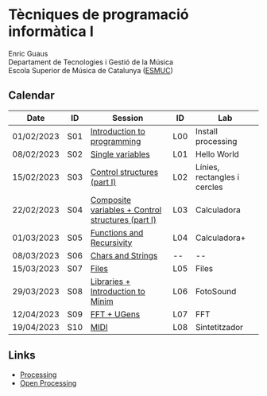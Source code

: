 # Tècniques de programació informàtica I
Enric Guaus  
Departament de Tecnologies i Gestió de la Música  
Escola Superior de Música de Catalunya ([ESMUC](https://www.esmuc.cat/))  

## Calendar

| Date | ID | Session | ID | Lab |
| --- | --- | --- | --- | --- |
| 01/02/2023 | S01 | [Introduction to programming](./session01) | L00 | Install processing
| 08/02/2023 | S02 | [Single variables](./session02) | L01 | Hello World
| 15/02/2023 | S03 | [Control structures (part I)](./session03) | L02 | Línies, rectangles i cercles
| 22/02/2023 | S04 | [Composite variables + Control structures (part I)](./session04) | L03 | Calculadora
| 01/03/2023 | S05 | [Functions and Recursivity](./session05) | L04 | Calculadora+
| 08/03/2023 | S06 | [Chars and Strings](./session06) | -- | --
| 15/03/2023 | S07 | [Files](./session07) | L05 | Files
| 29/03/2023 | S08 | [Libraries + Introduction to Minim](./session08) | L06 | FotoSound
| 12/04/2023 | S09 | [FFT + UGens](./session09) | L07 | FFT
| 19/04/2023 | S10 | [MIDI](./session10) | L08 | Sintetitzador

## Links

* [Processing](https://processing.org/)
* [Open Processing](https://openprocessing.org/)
